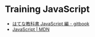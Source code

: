 # Training JavaScript

- [はてな教科書 JavaScript 編 ･ gitbook](https://hatena.github.io/Hatena-Textbook-JavaScript/)
- [JavaScript | MDN](https://developer.mozilla.org/ja/docs/Web/JavaScript)